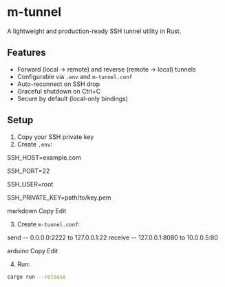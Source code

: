 # m-tunnel

A lightweight and production-ready SSH tunnel utility in Rust.

## Features

- Forward (local → remote) and reverse (remote → local) tunnels
- Configurable via `.env` and `m-tunnel.conf`
- Auto-reconnect on SSH drop
- Graceful shutdown on Ctrl+C
- Secure by default (local-only bindings)

## Setup

1. Copy your SSH private key
2. Create `.env`:

SSH_HOST=example.com

SSH_PORT=22

SSH_USER=root

SSH_PRIVATE_KEY=path/to/key.pem


markdown
Copy
Edit

3. Create `m-tunnel.conf`:

send -- 0.0.0.0:2222 to 127.0.0.1:22
receive -- 127.0.0.1:8080 to 10.0.0.5:80

arduino
Copy
Edit

4. Run:

```bash
cargo run --release
